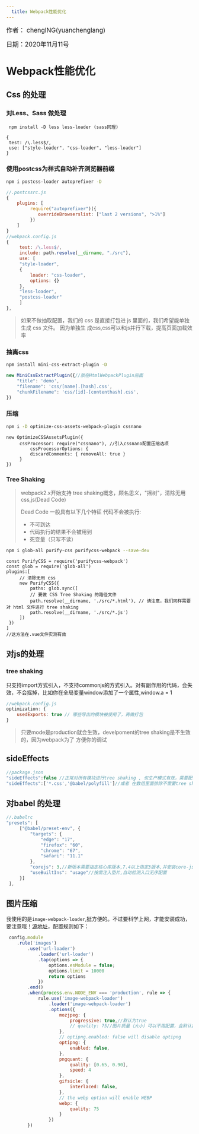 ```yaml
---
  title: Webpack性能优化
---
```


<big>作者： chenglNG(yuanchenglang)</big>

<big>日期：2020年11月11号</big>

# Webpack性能优化

## Css 的处理

### 对Less、Sass 做处理

```bas
 npm install -D less less-loader (sass同理)
```

```jso
{
 test: /\.less$/,
 use: ["style-loader", "css-loader", "less-loader"]
}
```

### 使⽤postcss为样式⾃动补⻬浏览器前缀

```bash
npm i postcss-loader autoprefixer -D
```

```js
//.postcssrc.js
{
    plugins: [
         require("autoprefixer")({
         	overrideBrowserslist: ["last 2 versions", ">1%"]
         })
 	]
}
//webpack.config.js
{
     test: /\.less$/,
     include: path.resolve(__dirname, "./src"),
     use: [
     "style-loader",
     {
         loader: "css-loader",
         options: {}
     },
     "less-loader",
     "postcss-loader"
     ]
},
```

> 如果不做抽取配置，我们的 css 是直接打包进 js ⾥⾯的，我们希望能单独⽣成 css ⽂件。 因为单独⽣ 成css,css可以和js并⾏下载，提⾼⻚⾯加载效率

### 抽离css

```bash
npm install mini-css-extract-plugin -D
```

```js
new MiniCssExtractPlugin({//放在HtmlWebpackPlugin后面
    "title": 'demo',
    "filename": 'css/[name].[hash].css',
    "chunkFilename": 'css/[id]-[contenthash].css',
})
```



### 压缩

```bash
npm i -D optimize-css-assets-webpack-plugin cssnano
```

```JS
new OptimizeCSSAssetsPlugin({
     cssProcessor: require("cssnano"), //引⼊cssnano配置压缩选项
         cssProcessorOptions: {
         discardComments: { removeAll: true }
     }
})
```

### Tree Shaking

> webpack2.x开始⽀持 tree shaking概念，顾名思义，"摇树"，清除⽆⽤ css,js(Dead Code)
>
> Dead Code ⼀般具有以下⼏个特征 代码不会被执⾏: 
>
>  - 不可到达 
>  - 代码执⾏的结果不会被⽤到 
>  - 死变量（只写不读）

```BASH
npm i glob-all purify-css purifycss-webpack --save-dev
```

```JS
const PurifyCSS = require('purifycss-webpack')
const glob = require('glob-all')
plugins:[
     // 清除⽆⽤ css
     new PurifyCSS({
         paths: glob.sync([
         // 要做 CSS Tree Shaking 的路径⽂件
         path.resolve(__dirname, './src/*.html'), // 请注意，我们同样需要对 html ⽂件进⾏ tree shaking
         path.resolve(__dirname, './src/*.js')
     ])
 })
]
//这方法在.vue文件实测有效
```

## 对js的处理

### tree shaking

只⽀持import⽅式引⼊，不⽀持commonjs的⽅式引⼊。对有副作用的代码，会失效，不会摇掉，比如你在全局变量window添加了一个属性,window.a = 1

```js
//webpack.config.js
optimization: {
 	usedExports: true // 哪些导出的模块被使⽤了，再做打包
}
```

> 只要mode是production就会⽣效，develpoment的tree shaking是不⽣效的，因为webpack为了 ⽅便你的调试

## sideEffects 

```js
//package.json
"sideEffects":false //正常对所有模块进⾏tree shaking , 仅⽣产模式有效，需要配合usedExports
"sideEffects":['*.css','@babel/polyfill']//或者 在数组⾥⾯排除不需要tree shaking的模块

```

## 对babel 的处理

```js
//.babelrc 
"presets": [
     ["@babel/preset-env", {
         "targets": {
             "edge": "17",
             "firefox": "60",
             "chrome": "67",
             "safari": "11.1"
         },
         "corejs": 3,//新版本需要指定核⼼库版本,7.4以上指定3版本,并安装core-js3
         "useBuiltIns": "usage"//按需注⼊垫片,自动检测入口无序配置
     }]
 ],
```

## 图片压缩
我使用的是<code>image-webpack-loader</code>,挺方便的。不过要科学上网，才能安装成功，要注意哦！[源地址](https://github.com/tcoopman/image-webpack-loader)，配置规则如下：
```js
 config.module
    .rule('images')
        .use('url-loader')
            .loader('url-loader')
            .tap(options => {
                options.esModule = false;
                options.limit = 10000
                return options
            })
        .end()
        .when(process.env.NODE_ENV === 'production', rule => {
            rule.use('image-webpack-loader')
                .loader('image-webpack-loader')
                .options({
                    mozjpeg: {
                        progressive: true,//默认为true
                        // quality: 75//图片质量（大小）可以不用配置，会默认按照一定比例智能压缩
                    },
                    // optipng.enabled: false will disable optipng
                    optipng: {
                        enabled: false,
                    },
                    pngquant: {
                        quality: [0.65, 0.90],
                        speed: 4
                    },
                    gifsicle: {
                        interlaced: false,
                    },
                    // the webp option will enable WEBP
                    webp: {
                        quality: 75
                    }
                })
        })
```


